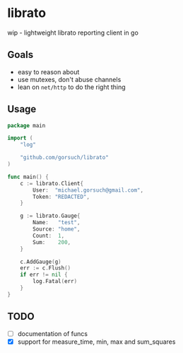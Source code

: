 librato
=======

wip - lightweight librato reporting client in go

## Goals

* easy to reason about
* use mutexes, don't abuse channels
* lean on `net/http` to do the right thing

## Usage

```go
package main

import (
	"log"

	"github.com/gorsuch/librato"
)

func main() {
	c := librato.Client{
		User:  "michael.gorsuch@gmail.com",
		Token: "REDACTED",
	}

	g := librato.Gauge{
		Name:   "test",
		Source: "home",
		Count:  1,
		Sum:    200,
	}

	c.AddGauge(g)
	err := c.Flush()
	if err != nil {
		log.Fatal(err)
	}
}
```

## TODO

* [ ] documentation of funcs
* [x] support for measure_time, min, max and sum_squares
